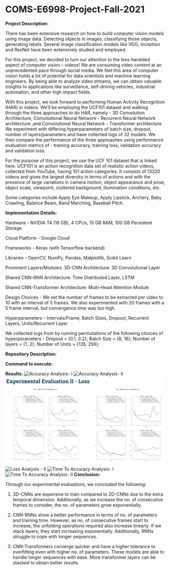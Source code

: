 # COMS-E6998-Project-Fall-2021

**Project Description:**

There has been extensive research on how to build computer vision models using image data. Detecting objects in images, classifying those objects, generating labels. Several image classification models like VGG, Inception and ResNet have been extensively studied and employed.

For this project, we decided to turn our attention to the less-heralded aspect of computer vision – videos! We are consuming video content at an unprecedented pace through social media. We feel this area of computer vision holds a lot of potential for data scientists and machine learning engineers. By being able to analyze video streams, we can obtain valuable insights to applications like surveillance, self-driving vehicles, industrial automation, and other high impact fields.

With this project, we look forward to performing Human Activity Recognition (HAR) in videos. We’ll be employing the UCF101 dataset and walking through the three approaches to do HAR, namely - 3D Convolution Architecture, Convolutional Neural Network - Recurrent Neural Network architecture ,and Convolutional Neural Network - Transformer architecture.
We experiment with differing hyperparameters of batch size, dropout, number of layers/parameters and have collected logs of 32 models. We then compare the performance of the three approaches using performance evaluation metrics of - training accuracy, training loss, validation accuracy and validation loss.

For the purpose of this project, we use the UCF 101 dataset that is linked here. 
UCF101 is an action recognition data set of realistic action videos, collected from YouTube, having 101 action categories. It consists of 13320 videos and  gives the largest diversity in terms of actions and with the presence of large variations in camera motion, object appearance and pose, object scale, viewpoint, cluttered background, illumination conditions, etc.

Some categories include Apply Eye Makeup, Apply Lipstick, Archery, Baby Crawling, Balance Beam, Band Marching, Baseball Pitch.

**Implementation Details:**

Hardware - NVIDIA T4 (16 GB), 4 CPUs, 15 GB RAM, 100 GB Persistent Storage

Cloud Platform - Google Cloud

Frameworks - Keras (with Tensorflow backend)

Libraries - OpenCV, NumPy, Pandas, Matplotlib, Scikit Learn

Prominent Layers/Modules:  3D-CNN Architecture: 3D Convolutional Layer

Shared CNN-RNN Architecture: Time Distributed Layer, LSTM

Shared CNN-Transformer Architecture: Multi-Head Attention Module

Design Choices -  We set the number of frames to be extracted per video to 10 with an interval of 5 frames. We also experimented with 20 frames with a 5 frame interval, but convergence time was too high.

Hyperparameters - Intervals/Frame, Batch Sizes, Dropout, Recurrent Layers, Units/Recurrent Layer

We collected logs from by running permutations of  the following choices of hyperparameters -
Dropout = {0.1, 0.2}; Batch Size = {8, 16}; Number of layers = {1, 2}; Number of Units = {128, 256};


**Repository Description:**



**Command to execute:**



**Results:**
![Accuracy Analysis- I](https://github.com/KashishChanana/COMS-E6998-Project-Fall-2021/blob/main/assets/Accuracy%20-I.jpg)
![Accuracy Analysis- II](https://github.com/KashishChanana/COMS-E6998-Project-Fall-2021/blob/main/assets/Accuracy%20-II.jpg)
![Loss Anlysis - I](https://github.com/KashishChanana/COMS-E6998-Project-Fall-2021/blob/main/assets/Loss%20-I.jpg)
![Loss Analysis - II](https://github.com/KashishChanana/COMS-E6998-Project-Fall-2021/blob/main/assets/Loss%20-II.jpg)
![Time To Accuracy Analysis- I](https://github.com/KashishChanana/COMS-E6998-Project-Fall-2021/blob/main/assets/TTA%20-I.jpg)
![Time To Accuracy Analysis- II](https://github.com/KashishChanana/COMS-E6998-Project-Fall-2021/blob/main/assets/TTA%20-I.jpg)
**Conclusion:**

Through our experimental evaluations, we concluded the following:
1. 3D-CNNs are expensive to train compared to 2D-CNNs due to the extra temporal dimension. Additionally, as we increase the no. of consecutive frames to consider, the no. of parameters grow exponentially.

2. CNN-RNNs show a better performance in terms of no. of parameters and training time. However, as no. of consecutive frames start to increase, the unfolding operations required also increase linearly. If we stack layers, they start increasing exponentially. Additionally, RNNs struggle to cope with longer sequences.

3. CNN-Transformers converge quicker and have a higher tolerance to overfitting even with higher no. of parameters. These models are able to handle longer sequences with ease. More transformer layers can be stacked to obtain better results.


